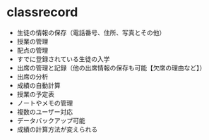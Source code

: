 # classrecord

- 生徒の情報の保存（電話番号、住所、写真とその他）
- 授業の管理
- 配点の管理
- すでに登録されている生徒の入学
- 出席の管理と記録（他の出席情報の保存も可能【欠席の理由など】）
- 出席の分析
- 成績の自動計算
- 授業の予定表
- ノートやメモの管理
- 複数のユーザー対応
- データバックアップ可能
- 成績の計算方法が変えられる
